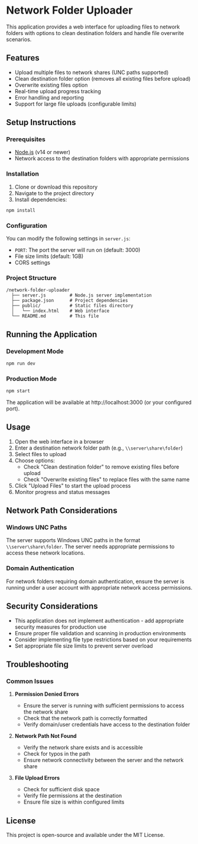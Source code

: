 # Network Folder Uploader

This application provides a web interface for uploading files to network folders with options to clean destination folders and handle file overwrite scenarios.

## Features

- Upload multiple files to network shares (UNC paths supported)
- Clean destination folder option (removes all existing files before upload)
- Overwrite existing files option
- Real-time upload progress tracking
- Error handling and reporting
- Support for large file uploads (configurable limits)

## Setup Instructions

### Prerequisites

- [Node.js](https://nodejs.org/) (v14 or newer)
- Network access to the destination folders with appropriate permissions

### Installation

1. Clone or download this repository
2. Navigate to the project directory
3. Install dependencies:

```bash
npm install
```

### Configuration

You can modify the following settings in `server.js`:

- `PORT`: The port the server will run on (default: 3000)
- File size limits (default: 1GB)
- CORS settings

### Project Structure

```
/network-folder-uploader
  ├── server.js         # Node.js server implementation
  ├── package.json      # Project dependencies
  ├── public/           # Static files directory
  │   └── index.html    # Web interface
  └── README.md         # This file
```

## Running the Application

### Development Mode

```bash
npm run dev
```

### Production Mode

```bash
npm start
```

The application will be available at http://localhost:3000 (or your configured port).

## Usage

1. Open the web interface in a browser
2. Enter a destination network folder path (e.g., `\\server\share\folder`)
3. Select files to upload
4. Choose options:
   - Check "Clean destination folder" to remove existing files before upload
   - Check "Overwrite existing files" to replace files with the same name
5. Click "Upload Files" to start the upload process
6. Monitor progress and status messages

## Network Path Considerations

### Windows UNC Paths

The server supports Windows UNC paths in the format `\\server\share\folder`. The server needs appropriate permissions to access these network locations.

### Domain Authentication

For network folders requiring domain authentication, ensure the server is running under a user account with appropriate network access permissions.

## Security Considerations

- This application does not implement authentication - add appropriate security measures for production use
- Ensure proper file validation and scanning in production environments
- Consider implementing file type restrictions based on your requirements
- Set appropriate file size limits to prevent server overload

## Troubleshooting

### Common Issues

1. **Permission Denied Errors**
   - Ensure the server is running with sufficient permissions to access the network share
   - Check that the network path is correctly formatted
   - Verify domain/user credentials have access to the destination folder

2. **Network Path Not Found**
   - Verify the network share exists and is accessible
   - Check for typos in the path
   - Ensure network connectivity between the server and the network share

3. **File Upload Errors**
   - Check for sufficient disk space
   - Verify file permissions at the destination
   - Ensure file size is within configured limits

## License

This project is open-source and available under the MIT License.
